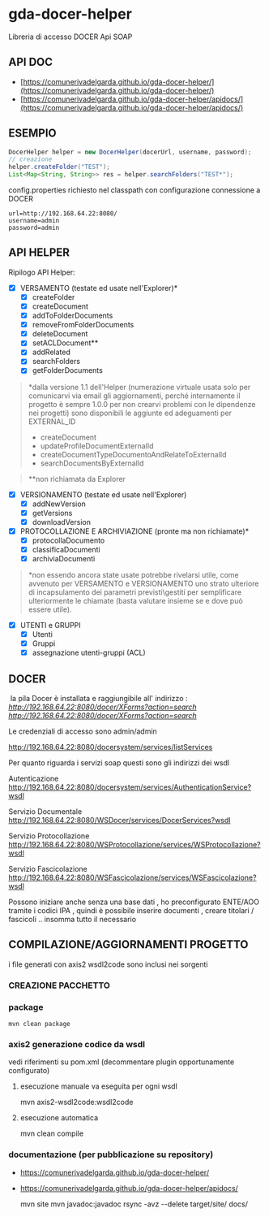 # gda-docer-helper
Libreria di accesso DOCER Api SOAP

## API DOC

- [https://comunerivadelgarda.github.io/gda-docer-helper/](https://comunerivadelgarda.github.io/gda-docer-helper/)
- [https://comunerivadelgarda.github.io/gda-docer-helper/apidocs/](https://comunerivadelgarda.github.io/gda-docer-helper/apidocs/)

## ESEMPIO

```java
DocerHelper helper = new DocerHelper(docerUrl, username, password);
// creazione 
helper.createFolder("TEST");
List<Map<String, String>> res = helper.searchFolders("TEST*");
```

config.properties richiesto nel classpath con configurazione connessione a DOCER

	url=http://192.168.64.22:8080/
	username=admin
	password=admin

## API HELPER

Ripilogo API Helper:
- [x] VERSAMENTO (testate ed usate nell'Explorer)*
  - [x] createFolder
  - [x] createDocument
  - [x] addToFolderDocuments
  - [x] removeFromFolderDocuments
  - [x] deleteDocument
  - [x] setACLDocument**
  - [x] addRelated
  - [x] searchFolders
  - [x] getFolderDocuments

> *dalla versione 1.1 dell'Helper (numerazione virtuale usata solo per comunicarvi via email gli aggiornamenti, perché internamente il progetto è sempre 1.0.0 per non crearvi problemi con le dipendenze nei progetti) sono disponibili le aggiunte ed adeguamenti per EXTERNAL_ID
> - createDocument
> - updateProfileDocumentExternalId
> - createDocumentTypeDocumentoAndRelateToExternalId
> - searchDocumentsByExternalId

> **non richiamata da Explorer
   
- [x] VERSIONAMENTO (testate ed usate nell'Explorer)
  - [x] addNewVersion
  - [x] getVersions
  - [x] downloadVersion

- [x] PROTOCOLLAZIONE E ARCHIVIAZIONE (pronte ma non richiamate)*
  - [x] protocollaDocumento
  - [x] classificaDocumenti
  - [x] archiviaDocumenti

> *non essendo ancora state usate potrebbe rivelarsi utile, come avvenuto per VERSAMENTO e VERSIONAMENTO uno strato ulteriore di incapsulamento dei parametri previsti\gestiti per semplificare ulteriormente le chiamate (basta valutare insieme se e dove può essere utile).

- [x] UTENTI e GRUPPI
  - [x] Utenti
  - [x] Gruppi
  - [x] assegnazione utenti-gruppi (ACL)

## DOCER
﻿
la pila Docer è installata e raggiungibile all' indirizzo :
*http://192.168.64.22:8080/docer/XForms?action=search
<http://192.168.64.22:8080/docer/XForms?action=search>*

Le credenziali di accesso sono admin/admin

http://192.168.64.22:8080/docersystem/services/listServices

Per quanto riguarda i servizi soap questi sono gli indirizzi dei wsdl

Autenticazione
http://192.168.64.22:8080/docersystem/services/AuthenticationService?wsdl

Servizio Documentale
http://192.168.64.22:8080/WSDocer/services/DocerServices?wsdl

Servizio Protocollazione
http://192.168.64.22:8080/WSProtocollazione/services/WSProtocollazione?wsdl

Servizio Fascicolazione
http://192.168.64.22:8080/WSFascicolazione/services/WSFascicolazione?wsdl

Possono iniziare anche senza una base dati , ho preconfigurato ENTE/AOO
tramite i codici IPA , quindi è possibile inserire documenti , creare
titolari / fascicoli .. insomma tutto il necessario

## COMPILAZIONE/AGGIORNAMENTI PROGETTO

i file generati con axis2 wsdl2code sono inclusi nei sorgenti

### CREAZIONE PACCHETTO

### package
	mvn clean package

### axis2 generazione codice da wsdl
vedi riferimenti su pom.xml (decommentare plugin opportunamente configurato)

1. esecuzione manuale
va eseguita per ogni wsdl

	mvn axis2-wsdl2code:wsdl2code
	
2. esecuzione automatica 

	mvn clean compile

### documentazione (per pubblicazione su repository)

- https://comunerivadelgarda.github.io/gda-docer-helper/
- https://comunerivadelgarda.github.io/gda-docer-helper/apidocs/

	mvn site
	mvn javadoc:javadoc
	rsync -avz --delete target/site/ docs/
